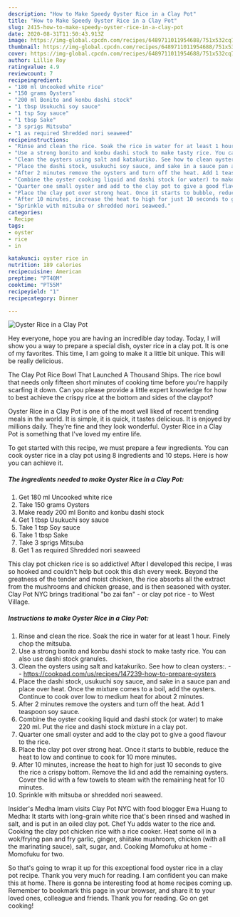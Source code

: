 ```yaml
---
description: "How to Make Speedy Oyster Rice in a Clay Pot"
title: "How to Make Speedy Oyster Rice in a Clay Pot"
slug: 2415-how-to-make-speedy-oyster-rice-in-a-clay-pot
date: 2020-08-31T11:50:43.913Z
image: https://img-global.cpcdn.com/recipes/6489711011954688/751x532cq70/oyster-rice-in-a-clay-pot-recipe-main-photo.jpg
thumbnail: https://img-global.cpcdn.com/recipes/6489711011954688/751x532cq70/oyster-rice-in-a-clay-pot-recipe-main-photo.jpg
cover: https://img-global.cpcdn.com/recipes/6489711011954688/751x532cq70/oyster-rice-in-a-clay-pot-recipe-main-photo.jpg
author: Lillie Roy
ratingvalue: 4.9
reviewcount: 7
recipeingredient:
- "180 ml Uncooked white rice"
- "150 grams Oysters"
- "200 ml Bonito and konbu dashi stock"
- "1 tbsp Usukuchi soy sauce"
- "1 tsp Soy sauce"
- "1 tbsp Sake"
- "3 sprigs Mitsuba"
- "1 as required Shredded nori seaweed"
recipeinstructions:
- "Rinse and clean the rice. Soak the rice in water for at least 1 hour. Finely chop the mitsuba."
- "Use a strong bonito and konbu dashi stock to make tasty rice. You can also use dashi stock granules."
- "Clean the oysters using salt and katakuriko. See how to clean oysters:.  https://cookpad.com/us/recipes/147239-how-to-prepare-oysters"
- "Place the dashi stock, usukuchi soy sauce, and sake in a sauce pan and place over heat. Once the mixture comes to a boil, add the oysters. Continue to cook over low to medium heat for about 2 minutes."
- "After 2 minutes remove the oysters and turn off the heat. Add 1 teaspoon soy sauce."
- "Combine the oyster cooking liquid and dashi stock (or water) to make 220 ml. Put the rice and dashi stock mixture in a clay pot."
- "Quarter one small oyster and add to the clay pot to give a good flavour to the rice."
- "Place the clay pot over strong heat. Once it starts to bubble, reduce the heat to low and continue to cook for 10 more minutes."
- "After 10 minutes, increase the heat to high for just 10 seconds to give the rice  a crispy bottom. Remove the lid and add the remaining oysters. Cover the lid with a few towels to steam with the remaining heat for 10 minutes."
- "Sprinkle with mitsuba or shredded nori seaweed."
categories:
- Recipe
tags:
- oyster
- rice
- in

katakunci: oyster rice in 
nutrition: 189 calories
recipecuisine: American
preptime: "PT40M"
cooktime: "PT55M"
recipeyield: "1"
recipecategory: Dinner

---
```



![Oyster Rice in a Clay Pot](https://img-global.cpcdn.com/recipes/6489711011954688/751x532cq70/oyster-rice-in-a-clay-pot-recipe-main-photo.jpg)

Hey everyone, hope you are having an incredible day today. Today, I will show you a way to prepare a special dish, oyster rice in a clay pot. It is one of my favorites. This time, I am going to make it a little bit unique. This will be really delicious.

The Clay Pot Rice Bowl That Launched A Thousand Ships. The rice bowl that needs only fifteen short minutes of cooking time before you&#39;re happily scarfing it down. Can you please provide a little expert knowledge for how to best achieve the crispy rice at the bottom and sides of the claypot?

Oyster Rice in a Clay Pot is one of the most well liked of recent trending meals in the world. It is simple, it is quick, it tastes delicious. It is enjoyed by millions daily. They're fine and they look wonderful. Oyster Rice in a Clay Pot is something that I've loved my entire life.


To get started with this recipe, we must prepare a few ingredients. You can cook oyster rice in a clay pot using 8 ingredients and 10 steps. Here is how you can achieve it.

<!--inarticleads1-->

##### The ingredients needed to make Oyster Rice in a Clay Pot:

1. Get 180 ml Uncooked white rice
1. Take 150 grams Oysters
1. Make ready 200 ml Bonito and konbu dashi stock
1. Get 1 tbsp Usukuchi soy sauce
1. Take 1 tsp Soy sauce
1. Take 1 tbsp Sake
1. Take 3 sprigs Mitsuba
1. Get 1 as required Shredded nori seaweed


This clay pot chicken rice is so addictive! After I developed this recipe, I was so hooked and couldn&#39;t help but cook this dish every week. Beyond the greatness of the tender and moist chicken, the rice absorbs all the extract from the mushrooms and chicken grease, and is then seasoned with oyster. Clay Pot NYC brings traditional &#34;bo zai fan&#34; - or clay pot rice - to West Village. 

<!--inarticleads2-->

##### Instructions to make Oyster Rice in a Clay Pot:

1. Rinse and clean the rice. Soak the rice in water for at least 1 hour. Finely chop the mitsuba.
1. Use a strong bonito and konbu dashi stock to make tasty rice. You can also use dashi stock granules.
1. Clean the oysters using salt and katakuriko. See how to clean oysters:. -  - https://cookpad.com/us/recipes/147239-how-to-prepare-oysters
1. Place the dashi stock, usukuchi soy sauce, and sake in a sauce pan and place over heat. Once the mixture comes to a boil, add the oysters. Continue to cook over low to medium heat for about 2 minutes.
1. After 2 minutes remove the oysters and turn off the heat. Add 1 teaspoon soy sauce.
1. Combine the oyster cooking liquid and dashi stock (or water) to make 220 ml. Put the rice and dashi stock mixture in a clay pot.
1. Quarter one small oyster and add to the clay pot to give a good flavour to the rice.
1. Place the clay pot over strong heat. Once it starts to bubble, reduce the heat to low and continue to cook for 10 more minutes.
1. After 10 minutes, increase the heat to high for just 10 seconds to give the rice  a crispy bottom. Remove the lid and add the remaining oysters. Cover the lid with a few towels to steam with the remaining heat for 10 minutes.
1. Sprinkle with mitsuba or shredded nori seaweed.


Insider&#39;s Medha Imam visits Clay Pot NYC with food blogger Ewa Huang to Medha: It starts with long-grain white rice that&#39;s been rinsed and washed in salt, and is put in an oiled clay pot. Chef Yu adds water to the rice and. Cooking the clay pot chicken rice with a rice cooker. Heat some oil in a wok/frying pan and fry garlic, ginger, shiitake mushroom, chicken (with all the marinating sauce), salt, sugar, and. Cooking Momofuku at home - Momofuku for two. 

So that's going to wrap it up for this exceptional food oyster rice in a clay pot recipe. Thank you very much for reading. I am confident you can make this at home. There is gonna be interesting food at home recipes coming up. Remember to bookmark this page in your browser, and share it to your loved ones, colleague and friends. Thank you for reading. Go on get cooking!
